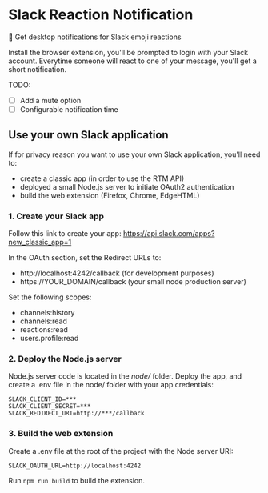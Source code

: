 # Slack Reaction Notification

🥳 Get desktop notifications for Slack emoji reactions

Install the browser extension, you'll be prompted to login with your Slack account.
Everytime someone will react to one of your message, you'll get a short notification.

TODO:
- [ ] Add a mute option
- [ ] Configurable notification time

## Use your own Slack application

If for privacy reason you want to use your own Slack application, you'll need to:
* create a classic app (in order to use the RTM API)
* deployed a small Node.js server to initiate OAuth2 authentication
* build the web extension (Firefox, Chrome, EdgeHTML)

### 1. Create your Slack app 

Follow this link to create your app: https://api.slack.com/apps?new_classic_app=1

In the OAuth section, set the Redirect URLs to:
* http://localhost:4242/callback (for development purposes)
* https://YOUR_DOMAIN/callback (your small node production server)

Set the following scopes:
* channels:history
* channels:read
* reactions:read
* users.profile:read

### 2. Deploy the Node.js server

Node.js server code is located in the *node/* folder.
Deploy the app, and create a .env file in the node/ folder with your app credentials:
```
SLACK_CLIENT_ID=***
SLACK_CLIENT_SECRET=***
SLACK_REDIRECT_URI=http://***/callback
```

### 3. Build the web extension

Create a .env file at the root of the project with the Node server URI:
```
SLACK_OAUTH_URL=http://localhost:4242
```

Run `npm run build` to build the extension.
